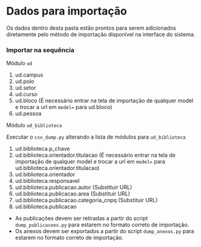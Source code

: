 # Dados para importação

Os dados dentro desta pasta estão prontos para serem adicionados diretamente pelo método de importação disponível na interface do sistema.

### Importar na sequência

Módulo `ud`

1. ud.campus
2. ud.polo
3. ud.setor
4. ud.curso
5. ud.bloco (É necessário entrar na tela de importação de qualquer model e trocar a url em `model=` para ud.bloco)
6. ud.pessoa

Módulo `ud_biblioteca`

Executar o `csv_dump.py` alterando a lista de módulos para `ud_biblioteca`

1. ud.biblioteca.p_chave
2. ud.biblioteca.orientador.titulacao (É necessário entrar na tela de importação de qualquer model e trocar a url em `model=` para ud.biblioteca.orientador.titulacao)
3. ud.biblioteca.orientador
4. ud.biblioteca.responsavel
5. ud.biblioteca.publicacao.autor (Substituir URL)
6. ud.biblioteca.publicacao.area (Substituir URL)
7. ud.biblioteca.publicacao.categoria_cnpq (Substituir URL)
8. ud.biblioteca.publicacao

- As publicações devem ser retiradas a partir do script `dump_publicacoes.py` para estarem no formato correto de importação.
- Os anexos devem ser exportados a partir do script `dump_anexos.py` para estarem no formato correto de importação.
